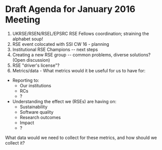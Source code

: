 Draft Agenda for January 2016 Meeting
=====================================

1. UKRSE/RSEN/RSEL/EPSRC RSE Fellows coordination; straining the alphabet soup!
1. RSE event colocated with SSI CW 16 - planning
1. Institutional RSE Champions -- next steps
1. Creating a new RSE group -- common problems, diverse solutions? (Open discussion)
1. RSE "driver's license"?
1. Metrics/data - What metrics would it be useful for us to have for:
  * Reporting to:
    * Our institutions
    * RCs
    * ?
  * Understanding the effect we (RSEs) are having on:
    * Sustainability
    * Software quality
    * Research outcomes
    * Impact
    * ?

  What data would we need to collect for these metrics, and how should we collect it?
